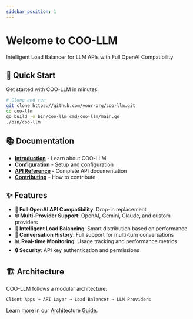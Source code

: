 ```yaml
---
sidebar_position: 1
---
```


# Welcome to COO-LLM

Intelligent Load Balancer for LLM APIs with Full OpenAI Compatibility

## 🚀 Quick Start

Get started with COO-LLM in minutes:

```bash
# Clone and run
git clone https://github.com/your-org/coo-llm.git
cd coo-llm
go build -o bin/coo-llm cmd/coo-llm/main.go
./bin/coo-llm
```

## 📚 Documentation

- **[Introduction](./Intro/Overview.md)** - Learn about COO-LLM
- **[Configuration](./Guides/Configuration.md)** - Setup and configuration
- **[API Reference](./Reference/API.md)** - Complete API documentation
- **[Contributing](./Contributing/Guidelines.md)** - How to contribute

## ✨ Features

- **🔄 Full OpenAI API Compatibility**: Drop-in replacement
- **🌐 Multi-Provider Support**: OpenAI, Gemini, Claude, and custom providers
- **🧠 Intelligent Load Balancing**: Smart distribution based on performance
- **💬 Conversation History**: Full support for multi-turn conversations
- **📊 Real-time Monitoring**: Usage tracking and performance metrics
- **🔒 Security**: API key authentication and permissions

## 🏗️ Architecture

COO-LLM follows a modular architecture:

```
Client Apps → API Layer → Load Balancer → LLM Providers
```

Learn more in our [Architecture Guide](./Intro/Architecture.md).